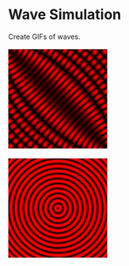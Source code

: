 # Wave Simulation
Create GIFs of waves.<br/><br/>
![](readme_gifs/wave1.gif)<br/><br/>
![](readme_gifs/wave2.gif)
